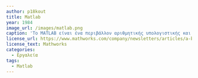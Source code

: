 ```yaml
---
author: p18kout
title: Matlab
year: 1984
image_url: /images/matlab.png
caption: 'Το MATLAB είναι ένα περιβάλλον αριθμητικής υπολογιστικής και μια προγραμματιστική γλώσσα τέταρτης γενιάς. Αποθηκεύει και κάνει τις πράξεις με βάση την άλγεβρα μητρών.'
license_url: https://www.mathworks.com/company/newsletters/articles/a-brief-history-of-matlab.html 
license_text: Mathworks
categories:
  - Εργαλεία
tags:
  - Matlab
---
```

